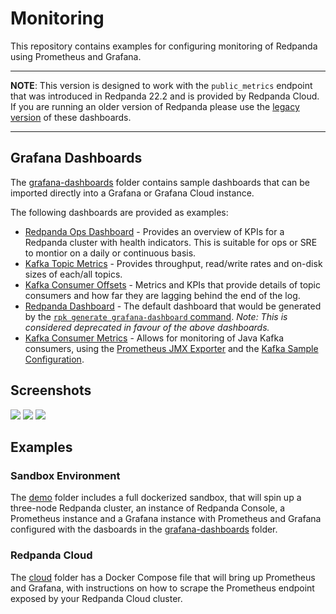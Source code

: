 # Monitoring
This repository contains examples for configuring monitoring of Redpanda using Prometheus and Grafana.

---
**NOTE**: This version is designed to work with the `public_metrics` endpoint that was introduced in Redpanda 22.2 and is provided by Redpanda Cloud. If you are running an older version of Redpanda please use the [legacy version](../../tree/legacy_metrics) of these dashboards.

---
## Grafana Dashboards
The [grafana-dashboards](grafana-dashboards) folder contains sample dashboards that can be imported directly into a 
Grafana or Grafana Cloud instance.

The following dashboards are provided as examples:

- [Redpanda Ops Dashboard](grafana-dashboards/Redpanda-Ops-Dashboard.json) - Provides an overview of KPIs for a Redpanda
cluster with health indicators. This is suitable for ops or SRE to montior on a daily or continuous basis.
- [Kafka Topic Metrics](grafana-dashboards/Kafka-Topic-Metrics.json) - Provides throughput, read/write rates and 
on-disk sizes of each/all topics.
- [Kafka Consumer Offsets](grafana-dashboards/Kafka%20Consumer%20Offsets.json) - Metrics and KPIs that provide details 
of topic consumers and how far they are lagging behind the end of the log.
- [Redpanda Dashboard](grafana-dashboards/Redpanda-Default-Dashboard.json) - The default dashboard that would be generated by 
the [`rpk generate grafana-dashboard` command](
https://docs.redpanda.com/docs/platform/reference/rpk/rpk-generate/rpk-generate-grafana-dashboard/).
_Note: This is considered deprecated in favour of the above dashboards._
- [Kafka Consumer Metrics](grafana-dashboards/Kafka-Consumer-Metrics.json) - Allows for monitoring of Java Kafka 
consumers, using the [Prometheus JMX Exporter](https://github.com/prometheus/jmx_exporter) and the
[Kafka Sample Configuration](https://github.com/prometheus/jmx_exporter/blob/master/example_configs/kafka-2_0_0.yml).

## Screenshots
![](docs/images/Ops%20Dashboard.png)
![](docs/images/Consumer%20Offsets.png)
![](docs/images/Topic%20Metrics.png)

## Examples

### Sandbox Environment
The [demo](demo) folder includes a full dockerized sandbox, that will spin up a three-node Redpanda cluster, an instance
of Redpanda Console, a Prometheus instance and a Grafana instance with Prometheus and Grafana configured with the
dasboards in the [grafana-dashboards](grafana-dashboards) folder.

### Redpanda Cloud
The [cloud](cloud) folder has a Docker Compose file that will bring up Prometheus and Grafana, with instructions on
how to scrape the Prometheus endpoint exposed by your Redpanda Cloud cluster.

